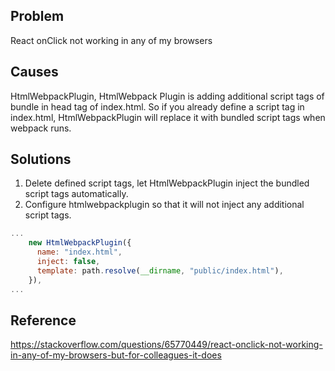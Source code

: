 ## Problem

React onClick not working in any of my browsers

## Causes

HtmlWebpackPlugin, HtmlWebpack Plugin is adding additional script tags of bundle in head tag of index.html. So if you already define a script tag in index.html, HtmlWebpackPlugin will replace it with bundled script tags when webpack runs.

## Solutions

1. Delete defined script tags, let HtmlWebpackPlugin inject the bundled script tags automatically.
2. Configure htmlwebpackplugin so that it will not inject any additional script tags.

```js
...
    new HtmlWebpackPlugin({
      name: "index.html",
      inject: false,
      template: path.resolve(__dirname, "public/index.html"),
    }),
...
```

## Reference

https://stackoverflow.com/questions/65770449/react-onclick-not-working-in-any-of-my-browsers-but-for-colleagues-it-does

